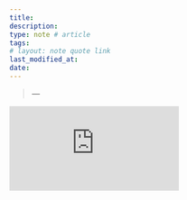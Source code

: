 ```yaml
---
title:
description:
type: note # article
tags:
# layout: note quote link
last_modified_at:
date:
---
```


<blockquote>
  <p></p>
  <p class="cite">—<a href=""></a></p>
</blockquote>

<div class="video-wrapper">
  <iframe src="https://www.youtube-nocookie.com/embed/xxxxxxx?rel=0" frameborder="0" allowfullscreen></iframe>
</div>

<figure>
  <a href=""><img src=""></a>
</figure>

